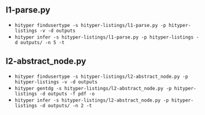 ## l1-parse.py

- `hityper findusertype -s hityper-listings/l1-parse.py -p hityper-listings -v -d outputs`
- `hityper infer -s hityper-listings/l1-parse.py -p hityper-listings -d outputs/ -n 5 -t`

## l2-abstract_node.py

- `hityper findusertype -s hityper-listings/l2-abstract_node.py -p hityper-listings -v -d outputs`
- `hityper gentdg -s hityper-listings/l2-abstract_node.py -p hityper-listings -d outputs -f pdf -o`
- `hityper infer -s hityper-listings/l2-abstract_node.py -p hityper-listings -d outputs/ -n 2 -t`


